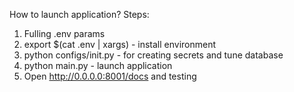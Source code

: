 How to launch application?
Steps:
1. Fulling .env params
2. export $(cat .env | xargs) - install environment
3. python configs/init.py - for creating secrets and tune database
4. python main.py - launch application
5. Open http://0.0.0.0:8001/docs and testing

